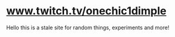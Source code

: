 # www.twitch.tv/onechic1dimple
Hello this is a stale site for random things, experiments and more! 
